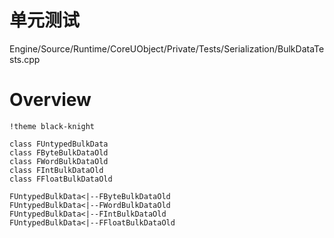 # 单元测试
Engine/Source/Runtime/CoreUObject/Private/Tests/Serialization/BulkDataTests.cpp

# Overview
```puml
!theme black-knight

class FUntypedBulkData
class FByteBulkDataOld
class FWordBulkDataOld
class FIntBulkDataOld
class FFloatBulkDataOld

FUntypedBulkData<|--FByteBulkDataOld
FUntypedBulkData<|--FWordBulkDataOld
FUntypedBulkData<|--FIntBulkDataOld
FUntypedBulkData<|--FFloatBulkDataOld
```